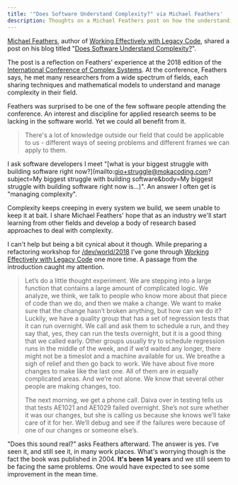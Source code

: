 ```yaml
---
title: '"Does Software Understand Complexity?" via Michael Feathers'
description: Thoughts on a Michael Feathers post on how the understanding of complexity in software development compares to other fields.
---
```


[Michael Feathers](https://twitter.com/mfeathers), author of [Working Effectively with Legacy Code](https://amzn.to/2MEI7Ef), shared a post on his blog titled "[Does Software Understand Complexity?](http://michaelfeathers.silvrback.com/does-software-understand-complexity)".

The post is a reflection on Feathers' experience at the 2018 edition of the [International Conference of Complex Systems](http://www.necsi.edu/events/iccs2018/). At the conference, Feathers says, he met many researchers from a wide spectrum of fields, each sharing techniques and mathematical models to understand and manage complexity in their field.

Feathers was surprised to be one of the few software people attending the conference. An interest and discipline for applied research seems to be lacking in the software world. Yet we could all benefit from it.

> There's a lot of knowledge outside our field that could be applicable to us - different ways of seeing problems and different frames we can apply to them.

I ask software developers I meet "[what is your biggest struggle with building software right now?](mailto:gio+struggle@mokacoding.com?subject=My biggest struggle with building software&body=My biggest struggle with building software right now is...)". An answer I often get is "managing complexity".

Complexity keeps creeping in every system we build, we seem unable to keep it at bait. I share Michael Feathers' hope that as an industry we'll start learning from other fields and develop a body of research based approaches to deal with complexity.

I can't help but being a bit cynical about it though. While preparing a refactoring workshop for [/dev/world/2018](https://devworld.com.au/) I've gone through [Working Effectively with Legacy Code](https://amzn.to/2MEI7Ef) one more time. A passage from the introduction caught my attention.

> Let’s do a little thought experiment. We are stepping into a large function that contains a large amount of complicated logic. We analyze, we think, we talk to people who know more about that piece of code than we do, and then we make a change. We want to make sure that the change hasn’t broken anything, but how can we do it? Luckily, we have a quality group that has a set of regression tests that it can run overnight. We call and ask them to schedule a run, and they say that, yes, they can run the tests overnight, but it is a good thing that we called early. Other groups usually try to schedule regression runs in the middle of the week, and if we’d waited any longer, there might not be a timeslot and a machine available for us. We breathe a sigh of relief and then go back to work. We have about five more changes to make like the last one. All of them are in equally complicated areas. And we’re not alone. We know that several other people are making changes, too.
>
> The next morning, we get a phone call. Daiva over in testing tells us that tests AE1021 and AE1029 failed overnight. She’s not sure whether it was our changes, but she is calling us because she knows we’ll take care of it for her. We’ll debug and see if the failures were because of one of our changes or someone else’s.

"Does this sound real?" asks Feathers afterward. The answer is yes. I've seen it, and still see it, in many work places. What's worrying though is the fact the book was published in 2004. **It's been 14 years** and we still seem to be facing the same problems. One would have expected to see some improvement in the mean time.
